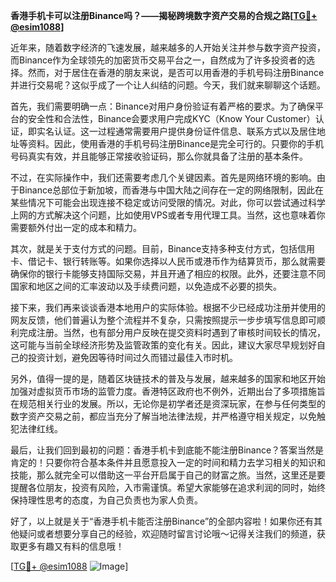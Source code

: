 **香港手机卡可以注册Binance吗？——揭秘跨境数字资产交易的合规之路[[TG💪+ @esim1088](https://t.me/s/esim1088)]**

近年来，随着数字经济的飞速发展，越来越多的人开始关注并参与数字资产投资，而Binance作为全球领先的加密货币交易平台之一，自然成为了许多投资者的选择。然而，对于居住在香港的朋友来说，是否可以用香港的手机号码注册Binance并进行交易呢？这似乎成了一个让人纠结的问题。今天，我们就来聊聊这个话题。

首先，我们需要明确一点：Binance对用户身份验证有着严格的要求。为了确保平台的安全性和合法性，Binance会要求用户完成KYC（Know Your Customer）认证，即实名认证。这一过程通常需要用户提供身份证件信息、联系方式以及居住地址等资料。因此，使用香港的手机号码注册Binance是完全可行的。只要你的手机号码真实有效，并且能够正常接收验证码，那么你就具备了注册的基本条件。

不过，在实际操作中，我们还需要考虑几个关键因素。首先是网络环境的影响。由于Binance总部位于新加坡，而香港与中国大陆之间存在一定的网络限制，因此在某些情况下可能会出现连接不稳定或访问受限的情况。对此，你可以尝试通过科学上网的方式解决这个问题，比如使用VPS或者专用代理工具。当然，这也意味着你需要额外付出一定的成本和精力。

其次，就是关于支付方式的问题。目前，Binance支持多种支付方式，包括信用卡、借记卡、银行转账等。如果你选择以人民币或港币作为结算货币，那么就需要确保你的银行卡能够支持国际交易，并且开通了相应的权限。此外，还要注意不同国家和地区之间的汇率波动以及手续费问题，以免造成不必要的损失。

接下来，我们再来谈谈香港本地用户的实际体验。根据不少已经成功注册并使用的网友反馈，他们普遍认为整个流程并不复杂，只需按照提示一步步填写信息即可顺利完成注册。当然，也有部分用户反映在提交资料时遇到了审核时间较长的情况，这可能与当前全球经济形势及监管政策的变化有关。因此，建议大家尽早规划好自己的投资计划，避免因等待时间过久而错过最佳入市时机。

另外，值得一提的是，随着区块链技术的普及与发展，越来越多的国家和地区开始加强对虚拟货币市场的监管力度。香港特区政府也不例外，近期出台了多项措施旨在规范相关行业的发展。所以，无论你是初学者还是资深玩家，在参与任何类型的数字资产交易之前，都应当充分了解当地法律法规，并严格遵守相关规定，以免触犯法律红线。

最后，让我们回到最初的问题：香港手机卡到底能不能注册Binance？答案当然是肯定的！只要你符合基本条件并且愿意投入一定的时间和精力去学习相关的知识和技能，那么就完全可以借助这一平台开启属于自己的财富之旅。当然，这里还是要提醒各位朋友，投资有风险，入市需谨慎。希望大家能够在追求利润的同时，始终保持理性思考的态度，为自己负责也为家人负责。

好了，以上就是关于“香港手机卡能否注册Binance”的全部内容啦！如果你还有其他疑问或者想要分享自己的经验，欢迎随时留言讨论哦～记得关注我们的频道，获取更多有趣又有料的信息哦！

[[TG💪+ @esim1088](https://t.me/s/esim1088) ![Image](https://i.postimg.cc/4NQfJmqS/Snipaste-2025-05-13-00-14-12.png)]